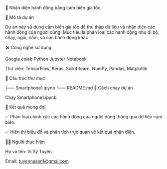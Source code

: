 📌 Nhận diện hành động bằng cảm biến gia tốc

🎯 Mô tả dự án

Dự án này sử dụng cảm biến gia tốc để thu thập dữ liệu và nhận diện các hành động của người dùng. Mục tiêu là phân loại các hành động như đi bộ, chạy, ngồi, nằm, và các hành động khác

🛠️ Công nghệ sử dụng

Google colab Python Jupyter Notebook

Thư viện: TensorFlow, Keras, Scikit-learn, NumPy, Pandas, Matplotlib

📂 Cấu trúc thư mục

├── Smartphone1.ipynb
└── README.md
🚀 Cách chạy dự án

Chạy Smartphone1.ipynb

🎯 Kết quả mong đợi

✅ Phân loại chính xác các hành động của người dùng thông qua dữ liệu cảm biến.

✅ Hiển thị biểu đồ và phân tích trực quan về kết quả nhận diện.

👨‍💻 Người thực hiện

Họ và tên: Vi Sỹ Tuyên

Email: tuyennasen1@gmai.com
